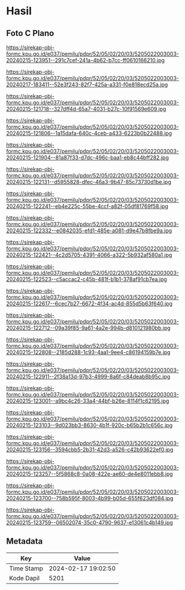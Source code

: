 # Hasil

## Foto C Plano

https://sirekap-obj-formc.kpu.go.id/e037/pemilu/pdpr/52/05/02/20/03/5205022003003-20240215-123951--291c7cef-241a-4b62-b7cc-ff0610166210.jpg

https://sirekap-obj-formc.kpu.go.id/e037/pemilu/pdpr/52/05/02/20/03/5205022003003-20240217-183411--52e3f243-82f7-425a-a331-f0e818ecd25a.jpg

https://sirekap-obj-formc.kpu.go.id/e037/pemilu/pdpr/52/05/02/20/03/5205022003003-20240215-121718--327dff4d-65a7-4031-b27c-10f91569e609.jpg

https://sirekap-obj-formc.kpu.go.id/e037/pemilu/pdpr/52/05/02/20/03/5205022003003-20240215-121806--1a15dafa-640c-4ceb-a433-6223b0b22488.jpg

https://sirekap-obj-formc.kpu.go.id/e037/pemilu/pdpr/52/05/02/20/03/5205022003003-20240215-121904--81a87f33-d7dc-496c-baa1-eb8c44bff282.jpg

https://sirekap-obj-formc.kpu.go.id/e037/pemilu/pdpr/52/05/02/20/03/5205022003003-20240215-122131--d5955828-dfec-46a3-9b47-85c73730d1be.jpg

https://sirekap-obj-formc.kpu.go.id/e037/pemilu/pdpr/52/05/02/20/03/5205022003003-20240215-122241--eb4e225c-55be-4ccf-a82f-05df81769f58.jpg

https://sirekap-obj-formc.kpu.go.id/e037/pemilu/pdpr/52/05/02/20/03/5205022003003-20240215-122332--e0842035-efd1-485e-a081-d9e47b8fbe9a.jpg

https://sirekap-obj-formc.kpu.go.id/e037/pemilu/pdpr/52/05/02/20/03/5205022003003-20240215-122421--4c2d5705-4391-4066-a322-5b932af580a1.jpg

https://sirekap-obj-formc.kpu.go.id/e037/pemilu/pdpr/52/05/02/20/03/5205022003003-20240215-122523--c5accac2-c45b-481f-b1b1-378af91cb7ea.jpg

https://sirekap-obj-formc.kpu.go.id/e037/pemilu/pdpr/52/05/02/20/03/5205022003003-20240215-122617--6cec7b27-6672-4f34-ac4d-855d5b63f640.jpg

https://sirekap-obj-formc.kpu.go.id/e037/pemilu/pdpr/52/05/02/20/03/5205022003003-20240215-122712--09a39f85-9a61-4a2e-994b-d810121980bb.jpg

https://sirekap-obj-formc.kpu.go.id/e037/pemilu/pdpr/52/05/02/20/03/5205022003003-20240215-122808--2185d288-1c93-4aa1-9ee4-c86194159b7e.jpg

https://sirekap-obj-formc.kpu.go.id/e037/pemilu/pdpr/52/05/02/20/03/5205022003003-20240215-122911--2f38a13d-97b3-4999-8a6f-c84deab8b95c.jpg

https://sirekap-obj-formc.kpu.go.id/e037/pemilu/pdpr/52/05/02/20/03/5205022003003-20240215-123001--a9bc4c26-33a4-44bf-b26e-8114f1c62195.jpg

https://sirekap-obj-formc.kpu.go.id/e037/pemilu/pdpr/52/05/02/20/03/5205022003003-20240215-123103--9d023bb3-8630-4b1f-920c-b65b2b1c656c.jpg

https://sirekap-obj-formc.kpu.go.id/e037/pemilu/pdpr/52/05/02/20/03/5205022003003-20240215-123156--3594cbb5-2b31-42d3-a526-c42b93622ef0.jpg

https://sirekap-obj-formc.kpu.go.id/e037/pemilu/pdpr/52/05/02/20/03/5205022003003-20240215-123257--5f5868c8-0a08-422e-ae60-de4e8011ebb8.jpg

https://sirekap-obj-formc.kpu.go.id/e037/pemilu/pdpr/52/05/02/20/03/5205022003003-20240215-123700--758b595f-8003-4b99-b05d-655f623df084.jpg

https://sirekap-obj-formc.kpu.go.id/e037/pemilu/pdpr/52/05/02/20/03/5205022003003-20240215-123759--06502074-35c0-4790-9637-e13061c4b149.jpg


## Metadata

| Key        | Value               |
| ---------- | ------------------- |
| Time Stamp | 2024-02-17 19:02:50 |
| Kode Dapil | 5201                |




